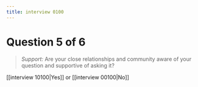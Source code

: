 ```yaml
---
title: interview 0100
---
```

# Question 5 of 6
> *Support:* Are your close relationships and community aware of your question and supportive of asking it?

[[interview 10100|Yes]] or [[interview 00100|No]] 